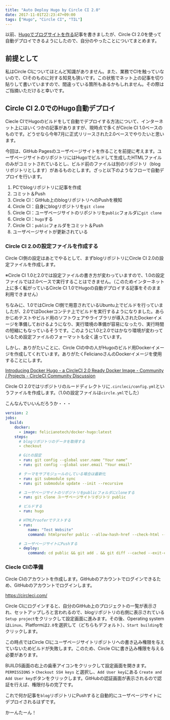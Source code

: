 ```yaml
---
title: "Auto Deploy Hugo by Circle CI 2.0"
date: 2017-11-01T22:23:47+09:00
tags: ["Hugo", "Circle CI", "TIL"]
---
```

以前、[Hugoでブログサイトを作る](/posts/2017/10/build-site-by-hugo)記事を書きましたが、Circle CI 2.0を使って自動デプロイできるようにしたので、自分のやったことについてまとめます。
<!--more-->

## 前提として
私はCircle CIについてほとんど知識がありません。また、業務でCIを触っていないので、CIそのものに対する知見も狭いです。この状態でネット上の記事を切り貼りして書いていますので、間違っている箇所もあるかもしれません。その際はご指摘いただけると幸いです。

## Circle CI 2.0でのHugo自動デプロイ
Ciecle CIでHugoのビルドをして自動でデプロイする方法について、インターネット上にはいくつかの記事がありますが、現時点で多くがCircle CI 1.0ベースのものです。どうせなら今年7月に正式リリースされた2.0ベースでやりたいと思います。

今回は、GitHub Pagesのユーザページサイトを作ることを前提に考えます。ユーザページサイトのリポジトリにはHugoでビルドして生成したHTMLファイルのみがコミットされているとし、ビルド前のファイルは別のリポジトリ（blogリポジトリとします）があるものとします。ざっと以下のようなフローで自動デプロイを行います。

1. PCでblogリポジトリに記事を作成
2. コミット＆Push
3. Circle CI：GitHub上のblogリポジトリへのPushを検知
4. Circle CI：自身にblogリポジトリを`git clone`
5. Circle CI：ユーザページサイトのリポジトリを`public`フォルダに`git clone`
6. Circle CI：`hugo`する
7. Circle CI：`public`フォルダをコミット＆Push
8. ユーザページサイトが更新されている

### Circle CI 2.0の設定ファイルを作成する
Circle CI側の設定はあとでやるとして、まずblogリポジトリにCircle CI 2.0の設定ファイルを作成します。

※Circle CI 1.0と2.0では設定ファイルの書き方が変わっていますので、1.0の設定ファイルでは2.0ベースで実行することはできません。（このためインターネット上に多く転がっているCircle CI 1.0でHugoの自動デプロイする記事をそのまま利用できません）

ちなみに、1.0ではCircle CI側で用意されているUbuntu上でビルドを行っていましたが、2.0ではDockerコンテナ上でビルドを実行するようになりました。あらかじめテストやビルド用のソフトウェアやライブラリが導入されたDockerイメージを準備しておけるようになり、実行環境の準備が容易になったり、実行時間の短縮にもなっているそうです。このように1.0と2.0ではかなり環境が変わっているため設定ファイルのフォーマットも全く違っています。

しかし、ありがたいことに、Circle CIの中の人がHugoのビルド用Dockerイメージを作成してくれています。ありがたくFelicianoさんのDockerイメージを使用することにします。

[Introducing Docker Hugo - a CircleCI 2.0 Ready Docker Image - Community / Projects - CircleCI Community Discussion](https://discuss.circleci.com/t/introducing-docker-hugo-a-circleci-2-0-ready-docker-image/12420)


Circle CI 2.0ではリポジトリのルードディレクトリに`.circleci/config.yml`というファイルを作成します。（1.0の設定ファイルは`circle.yml`でした）

こんなんでいいんだろうか・・・

```yaml
version: 2
jobs:
  build:
    docker:
      - image: felicianotech/docker-hugo:latest
    steps:
      # blogリポジトリのデータを取得する
      - checkout

      # Gitの設定
      - run: git config --global user.name "Your name"
      - run: git config --global user.email "Your email"

      # テーマをサブモジュールのしている場合は最新化
      - run: git submodule sync
      - run: git submodule update --init --recursive

      # ユーザページサイトのリポジトリをpublicフォルダにcloneする
      - run: git clone ユーザページサイトリポジトリ public

      # ビルドする
      - run: hugo

      # HTMLProoferでテストする
      - run:
          name: "Test Website"
          command: htmlproofer public --allow-hash-href --check-html --empty-alt-ignore

      # ユーザページサイトにPushする
      - deploy:
          command: cd public && git add . && git diff --cached --exit-code --quiet || git commit -m "Rebuilding site" && git push origin master
```

### Ciecle CIの準備
Circle CIのアカウントを作成します。GitHubのアカウントでログインできるため、GitHubのアカウントでログインします。

https://circleci.com/

Circle CIにログインすると、自分のGitHub上のプロジェクトの一覧が表示され、セットアップしろと言われるので、blogリポジトリの右側に表示されている`Setup project`をクリックして設定画面に進みます。その後、Operating systemは`Linux`、Platformは`2.0`を選択して（どちらもデフォルト）、`Start building`をクリックします。

この時点ではCircle CIにユーザページサイトリポジトリへの書き込み権限を与えていないためビルドが失敗します。このため、Circle CIに書き込み権限を与える必要があります。

BUILDS画面の右上の歯車アイコンをクリックして設定画面を開きます。`PERMISSIONS` > `Checkout SSH keys` と選択し、`Add User key`にある `Create and Add User key`ボタンをクリックします。GitHubの認証画面が表示されるので認証を行えば、権限付与の完了です。

これで何か記事を`blog`リポジトリにPushすると自動的にユーザページサイトにデプロイされるはずです。

かーんたーん！